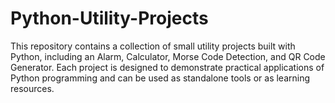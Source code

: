 # Python-Utility-Projects
This repository contains a collection of small utility projects built with Python, including an Alarm, Calculator, Morse Code Detection, and QR Code Generator. Each project is designed to demonstrate practical applications of Python programming and can be used as standalone tools or as learning resources.
